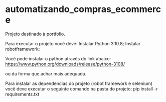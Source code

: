 # automatizando_compras_ecommerce
Projeto destinado à portfolio.

Para executar o projeto você deve:
Instalar Python 3.10.8;
Instalar robotframework;

Você pode instalar o python através do link abaixo:
https://www.python.org/downloads/release/python-3108/

ou da forma que achar mais adequada.

Para instalar as dependencias do projeto (robot framework e selenium) você deve executar o seguinte comando na pasta do projeto:
pip install -r requirements.txt